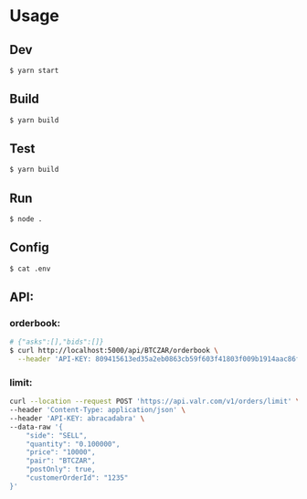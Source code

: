 # Usage

## Dev

```bash
$ yarn start
```

##

## Build

```bash
$ yarn build
```

## Test

```bash
$ yarn build
```

## Run

```bash
$ node .
```

## Config

```bash
$ cat .env
```

## API:

### orderbook:

```bash
# {"asks":[],"bids":[]}
$ curl http://localhost:5000/api/BTCZAR/orderbook \
  --header 'API-KEY: 809415613ed35a2eb0863cb59f603f41803f009b1914aac86f7b3fba3b8e7297'
```

### limit:

```bash
curl --location --request POST 'https://api.valr.com/v1/orders/limit' \
--header 'Content-Type: application/json' \
--header 'API-KEY: abracadabra' \
--data-raw '{
	"side": "SELL",
	"quantity": "0.100000",
	"price": "10000",
	"pair": "BTCZAR",
	"postOnly": true,
	"customerOrderId": "1235"
}'
```
